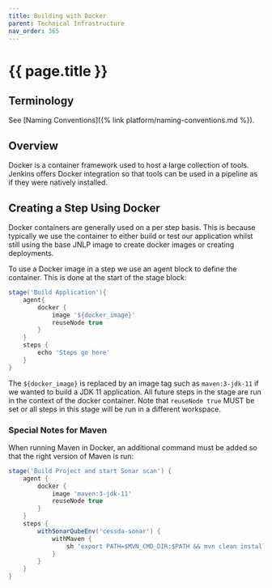 ```yaml
---
title: Building with Docker
parent: Technical Infrastructure
nav_order: 365
---
```


# {{ page.title }}

## Terminology

See [Naming Conventions]({% link platform/naming-conventions.md %}).

## Overview

Docker is a container framework used to host a large collection of tools.
Jenkins offers Docker integration so that tools can be used in a pipeline as if they were natively installed.

## Creating a Step Using Docker

Docker containers are generally used on a per step basis. This is because typically we use the container to either build
 or test our application whilst still using the base JNLP image to create docker images or creating deployments.

To use a Docker image in a step we use an agent block to define the container.
This is done at the start of the stage block:

```groovy
stage('Build Application'){
    agent{
        docker {
            image '${docker_image}'
            reuseNode true
        }
    }
    steps {
        echo 'Steps go here'
    }
}
```

The `${docker_image}` is replaced by an image tag such as `maven:3-jdk-11` if we wanted to build a JDK 11 application.
 All future steps in the stage are run in the context of the docker container.
 Note that `reuseNode true` MUST be set or all steps in this stage will be run in a different workspace.

### Special Notes for Maven

When running Maven in Docker, an additional command must be added so that the right version of Maven is run:

```groovy
stage('Build Project and start Sonar scan') {
    agent {
        docker {
            image 'maven:3-jdk-11'
            reuseNode true
        }
    }
    steps {
        withSonarQubeEnv('cessda-sonar') {
            withMaven {
                sh 'export PATH=$MVN_CMD_DIR:$PATH && mvn clean install sonar:sonar'
            }
        }
    }
}
```
